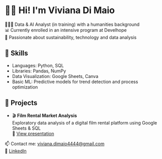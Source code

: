 # 👋🏻 Hi! I'm Viviana Di Maio  
👩🏻‍💻 Data & AI Analyst (in training) with a humanities background  
📊 Currently enrolled in an intensive program at Develhope   
🌱 Passionate about sustainability, technology and data analysis 

## 🔧 Skills  
- Languages: Python, SQL  
- Libraries: Pandas, NumPy  
- Data Visualization: Google Sheets, Canva  
- Basic ML: Predictive models for trend detection and process optimization  

## 📂 Projects   
- 🎬 **Film Rental Market Analysis**  
  Exploratory data analysis of a digital film rental platform using Google Sheets & SQL  
  📄 [View presentation](https://github.com/vivianadimaio/vivianadimaio/raw/main/MovieNow_ppt.pdf)
 

📫 Contact me: viviana.dimaio4444@gmail.com  
🔗 [LinkedIn](https://www.linkedin.com/in/vivianadimaio)

